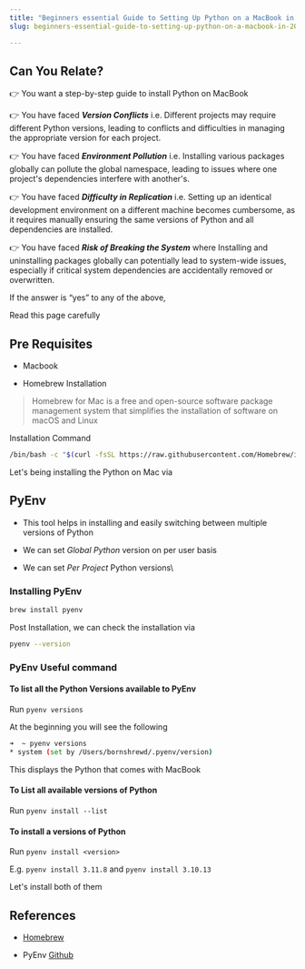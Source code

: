 ```yaml
---
title: "Beginners essential Guide to Setting Up Python on a MacBook in 2024"
slug: beginners-essential-guide-to-setting-up-python-on-a-macbook-in-2024

---
```


## **Can You Relate?**

👉 You want a step-by-step guide to install Python on MacBook

👉 You have faced ***Version Conflicts*** i.e. Different projects may require different Python versions, leading to conflicts and difficulties in managing the appropriate version for each project.

👉 You have faced ***Environment Pollution*** i.e. Installing various packages globally can pollute the global namespace, leading to issues where one project's dependencies interfere with another's.

👉 You have faced ***Difficulty in Replication*** i.e. Setting up an identical development environment on a different machine becomes cumbersome, as it requires manually ensuring the same versions of Python and all dependencies are installed.

👉 You have faced ***Risk of Breaking the System*** where Installing and uninstalling packages globally can potentially lead to system-wide issues, especially if critical system dependencies are accidentally removed or overwritten.

If the answer is “yes” to any of the above,  

Read this page carefully

## Pre Requisites

* Macbook
    
* Homebrew Installation
    

> Homebrew for Mac is a free and open-source software package management system that simplifies the installation of software on macOS and Linux

Installation Command

```bash
/bin/bash -c "$(curl -fsSL https://raw.githubusercontent.com/Homebrew/install/HEAD/install.sh)"
```

Let's being installing the Python on Mac via

## PyEnv

* This tool helps in installing and easily switching between multiple versions of Python
    
* We can set *Global Python* version on per user basis
    
* We can set *Per Project* Python versions\\
    

### Installing PyEnv

```bash
brew install pyenv
```

Post Installation, we can check the installation via

```bash
pyenv --version
```

### PyEnv Useful command

#### To list all the Python Versions available to PyEnv

Run `pyenv versions`

At the beginning you will see the following

```bash
➜  ~ pyenv versions
* system (set by /Users/bornshrewd/.pyenv/version)
```

This displays the Python that comes with MacBook

#### To List all available versions of Python

Run `pyenv install --list`

#### To install a versions of Python

Run `pyenv install <version>`

E.g. `pyenv install 3.11.8` and `pyenv install 3.10.13`

Let's install both of them

## References

* [Homebrew](https://brew.sh)
    
* PyEnv [Github](https://github.com/pyenv/pyenv)